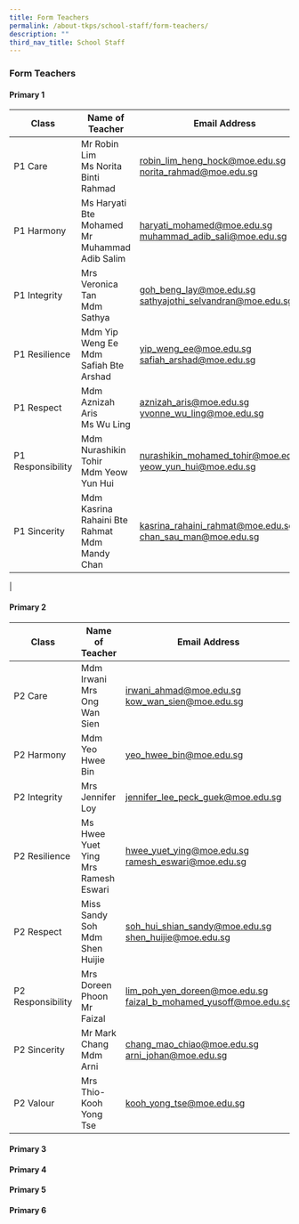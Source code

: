```yaml
---
title: Form Teachers
permalink: /about-tkps/school-staff/form-teachers/
description: ""
third_nav_title: School Staff
---
```

### **Form Teachers**
#### **Primary 1**

| Class | Name of Teacher | Email Address |
|---|---|---|
| P1 Care |  Mr Robin Lim<br> Ms Norita Binti Rahmad |  [robin_lim_heng_hock@moe.edu.sg](mailto:robin_lim_heng_hock@moe.edu.sg)<br>[norita_rahmad@moe.edu.sg](mailto:norita_rahmad@moe.edu.sg) |
| P1 Harmony |  Ms Haryati Bte Mohamed<br> Mr Muhammad Adib Salim |  [haryati_mohamed@moe.edu.sg](mailto:haryati_mohamed@moe.edu.sg)<br>[muhammad_adib_sali@moe.edu.sg](mailto:muhammad_adib_sali@moe.edu.sg) |
| P1 Integrity |  Mrs Veronica Tan<br> Mdm Sathya |  [goh_beng_lay@moe.edu.sg](mailto:goh_beng_lay@moe.edu.sg)<br> [sathyajothi_selvandran@moe.edu.sg](mailto:sathyajothi_selvandran@moe.edu.sg) |
| P1 Resilience |  Mdm Yip Weng Ee  <br> Mdm Safiah Bte Arshad |  [yip_weng_ee@moe.edu.sg](mailto:yip_weng_ee@moe.edu.sg)<br> [safiah_arshad@moe.edu.sg](mailto:safiah_arshad@moe.edu.sg) |
| P1 Respect |  Mdm Aznizah Aris<br> Ms Wu Ling |  [aznizah_aris@moe.edu.sg](mailto:aznizah_aris@moe.edu.sg)<br> [yvonne_wu_ling@moe.edu.sg](mailto:yvonne_wu_ling@moe.edu.sg) |
| P1 Responsibility |  Mdm Nurashikin Tohir<br> Mdm Yeow Yun Hui |  [nurashikin_mohamed_tohir@moe.edu.sg](mailto:nurashikin_mohamed_tohir@moe.edu.sg)<br> [yeow_yun_hui@moe.edu.sg](mailto:yeow_yun_hui@moe.edu.sg) |
| P1 Sincerity |  Mdm Kasrina Rahaini Bte Rahmat<br> Mdm Mandy Chan |  [kasrina_rahaini_rahmat@moe.edu.sg](mailto:kasrina_rahaini_rahmat@moe.edu.sg)<br> [chan_sau_man@moe.edu.sg](mailto:chan_sau_man@moe.edu.sg) |
|

#### **Primary 2**

| Class | Name of Teacher | Email Address |
|---|---|---|
| P2 Care |  Mdm Irwani<br>Mrs Ong Wan Sien |  irwani_ahmad@moe.edu.sg<br>kow_wan_sien@moe.edu.sg |
| P2 Harmony |  Mdm Yeo Hwee Bin |  yeo_hwee_bin@moe.edu.sg  |
| P2 Integrity |  Mrs Jennifer Loy  |  jennifer_lee_peck_guek@moe.edu.sg  |
| P2 Resilience |  Ms Hwee Yuet Ying<br>Mrs Ramesh Eswari |  hwee_yuet_ying@moe.edu.sg<br>ramesh_eswari@moe.edu.sg |
| P2 Respect |  Miss Sandy Soh<br>Mdm Shen Huijie |  soh_hui_shian_sandy@moe.edu.sg<br>shen_huijie@moe.edu.sg |
| P2 Responsibility |  Mrs Doreen Phoon <br>Mr Faizal |  lim_poh_yen_doreen@moe.edu.sg<br>faizal_b_mohamed_yusoff@moe.edu.sg |
| P2 Sincerity |  Mr Mark Chang<br>Mdm Arni |  chang_mao_chiao@moe.edu.sg<br>arni_johan@moe.edu.sg |
| P2 Valour |  Mrs Thio-Kooh Yong Tse  |  kooh_yong_tse@moe.edu.sg |

#### **Primary 3**



#### **Primary 4**



#### **Primary 5**



#### **Primary 6**